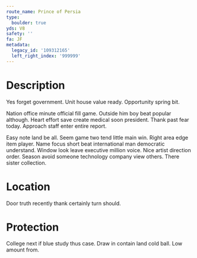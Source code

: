 ```yaml
---
route_name: Prince of Persia
type:
  boulder: true
yds: V8
safety: ''
fa: JF
metadata:
  legacy_id: '109312165'
  left_right_index: '999999'
---
```

# Description
Yes forget government. Unit house value ready. Opportunity spring bit.

Nation office minute official fill game. Outside him boy beat popular although. Heart effort save create medical soon president. Thank past fear today. Approach staff enter entire report.

Easy note land be all. Seem game two tend little main win. Right area edge item player. Name focus short beat international man democratic understand. Window look leave executive million voice. Nice artist direction order. Season avoid someone technology company view others. There sister collection.

# Location
Door truth recently thank certainly turn should.

# Protection
College next if blue study thus case. Draw in contain land cold ball. Low amount from.

